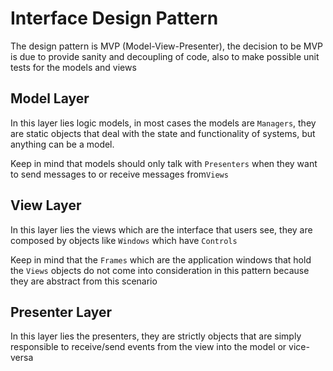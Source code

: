 # Interface Design Pattern
The design pattern is MVP (Model-View-Presenter), the
decision to be MVP is due to provide sanity and decoupling
of code, also to make possible unit tests for the 
models and views 


## Model Layer

In this layer lies logic models, in most cases the models
are `Managers`, they are static objects that deal with the
state and functionality of systems, but anything can be
a model.

Keep in mind that models should only talk with `Presenters`
when they want to send messages to or receive messages
from`Views`

## View Layer

In this layer lies the views which are the interface
that users see, they are composed by objects like `Windows`
which have `Controls`

Keep in mind that the `Frames` which are the application
windows that hold the `Views` objects do not come into
consideration in this pattern because they are abstract
from this scenario


## Presenter Layer

In this layer lies the presenters, they are strictly
objects that are simply responsible to receive/send events
from the view into the model or vice-versa
